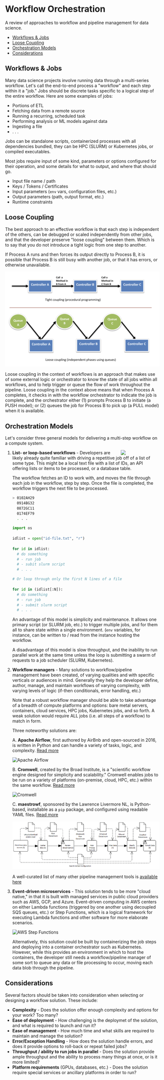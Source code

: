 # Workflow Orchestration

A review of approaches to workflow and pipeline management for data science.

- [Workflows & Jobs](#workflows--jobs)
- [Loose Coupling](#loose-coupling)
- [Orchestration Models](#orchestration-models)
- [Considerations](#considerations)

## Workflows & Jobs

Many data science projects involve running data through a multi-series workflow. Let's call
the end-to-end process a "workflow" and each step within it a "job." Jobs should be discrete
tasks specific to a logical step of the entire workflow. Here are some examples of jobs:

- Portions of ETL
- Fetching data from a remote source
- Running a recurring, scheduled task
- Performing analysis or ML models against data
- Ingesting a file
- . . .

Jobs can be standalone scripts, containerized processes with all dependencies bundled, they
can be HPC (SLURM) or Kubernetes jobs, or compiled executables. 

Most jobs require input of some kind, parameters or options configured for their operation, and 
some details for what to output, and where that should go.

- Input file name / path
- Keys / Tokens / Certificates
- Input parameters (`env` vars, configuration files, etc.)
- Output parameters (path, output format, etc.)
- Runtime constraints

## Loose Coupling

The best approach to an effective workflow is that each step is independent of the others, can 
be debugged or scaled independently from other jobs, and that the developer preserve "loose 
coupling" between them. Which is to say that you do not introduce a tight logic from one step 
to another.

If Process A runs and then forces its output directly to Process B, it is possible that
Process B is still busy with another job, or that it has errors, or otherwise unavailable.

![Tight vs. Loose Coupling](./images/loose-coupling.png)

Loose coupling in the context of workflows is an approach that makes use of some external
logic or orchestrator to know the state of all jobs within all workflows, and to help trigger
or queue the flow of work throughout the pipeline. Loose coupling in the context above means that
when Process A completes, it checks in with the workflow orchestrator to indicate the job is
complete, and the orchestrator either (1) prompts Process B to initiate (a PUSH model); 
or (2) queues the job for Process B to pick up (a PULL model) when it is available.

## Orchestration Models

Let's consider three general models for delivering a multi-step workflow on a compute system.

<img align="right" style="width:25%" 
src="https://upload.wikimedia.org/wikipedia/commons/d/d1/For_loop_example.svg">

1. **List- or loop-based workflows** - Developers are likely already quite familiar with driving
a repetitive job off of a list of some type. This might be a local text file with a list of IDs,
an API offering lists or items to be processed, or a database table.

    The workflow fetches an ID to work with, and moves the file through each job in the
    workflow, step by step. Once the file is completed, the workflow triggers the next
    file to be processed.

    ```bash
    > 0102AH29
      0914BG32
      0872GC11
      0174EF79
      . . .
    ```

    ```python
    import os
    
    idlist = open("id-file.txt", "r")

    for id in idlist:
      # do something
      # - run job
      # - subit slurm script
      # . . .
    ```

    ```python
    # Or loop through only the first N lines of a file

    for id in (idlist[:N]):
      # do something
      # - run job
      # - submit slurm script
      # . . .    
    ```

    An advantage of this model is simplicity and maintenance. It allows one primary script (or SLURM job, etc.)
    to trigger multiple jobs, and for them all to share state within a single environment. (`env` variables,
    for instance, can be written to / read from the instance hosting the workflow.

    A disadvantage of this model is slow throughput, and the inability to run parallel work at the same time unless the loop is submitting a swarm of requests to a job scheduler (SLURM, Kubernetes).

2. **Workflow managers** - Many solutions to workflow/pipeline management have been created,
of varying qualities and with specific verticals or audiences in mind. Generally they
help the developer define, author, manage, and maintain workflows of varying complexity,
with varying levels of logic (if-then conditionals, error handling, etc.)

    Note that a robust workflow manager should be able to take advantage of a breadth of compute platforms and options: bare metal servers, containers, cloud services, HPC jobs, Kubernetes jobs, and so forth. A weak solution would require ALL jobs (i.e. all steps of a workflow) to match in form.

    Three noteworthy solutions are:

      A. **Apache Airflow**, first authored by AirBnb and open-sourced in 2016, is written in Python and can handle a variety of tasks, logic, and complexity. [Read more](https://airflow.apache.org/)

    ![Apache Airflow](https://airflow.apache.org/docs/apache-airflow/stable/_images/arch-diag-basic.png)

      B. **Cromwell**, created by the Broad Institute, is a "scientific workflow engine designed for simplicity and scalability." Cromwell enables jobs to be run on a variety of platforms (on-premise, cloud, HPC, etc.) within the same workflow. [Read more](https://github.com/broadinstitute/cromwell)

    ![Cromwell](https://cromwell.readthedocs.io/en/stable/developers/bitesize/workflowExecution/WorkflowExecutionHighLevelOverview.png)

      C. **maestrowf**, sponsored by the Lawrence Livermore NL, is Python-based, installable as a `pip` package, and configured using readable YAML files. [Read more](https://github.com/LLNL/maestrowf)

    ![MaestroWF](./images/maestro.png)

    A well-curated list of many other pipeline management tools is [available here](https://github.com/pditommaso/awesome-pipeline)

3. **Event-driven microservices** - This solution tends to be more "cloud native," in that it is built with managed services in public cloud providers such as AWS, GCP, and Azure. Event-driven computing in AWS centers on either Lambda functions (triggered by one another using decoupled SQS queues, etc.) or Step Functions, which is a logical framework for executing Lambda functions and other software for more elaborate scenarios.

    ![AWS Step Functions](https://d1.awsstatic.com/step-functions-use-cases/use-case-diagram_AWS-Step-Functions_Video-on-demand-with-Elemental-Media-convert%402x.a4e26525bf649877d087c3b21a3f0ec3acedced9.png)

    Alternatively, this solution could be built by containerizing the job steps and deploying into a container orchestrator such as Kubernetes. However, while this provides an environment in which to host the containers, the developer still needs a workflow/pipeline manager of some sort to queue any data or file processing to occur, moving each data blob through the pipeline.

## Considerations

Several factors should be taken into consideration when selecting or designing a workflow 
solution. These include:

- **Complexity** - Does the solution offer enough complexity and options for your work? Too many?
- **Ease of deployment** - How challenging is the deploymet of the solution, and what is required to launch and run it?
- **Ease of management** - How much time and what skills are required to maintain and manage the solution?
- **Error/Exception Handling** - How does the solution handle errors, and does it provide options to roll-back or repeat failed jobs?
- **Throughput / ability to run jobs in parallel** - Does the solution provide ample throughput and the ability to process many things at once, or is it more limited?
- **Platform requirements** (GPUs, databases, etc.) - Does the solution require special services or ancillary platforms in order to run?
